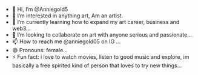 - 👋 Hi, I’m @Anniegold5
- 👀 I’m interested in anything art, Am an artist.
- 🌱 I’m currently learning how to expand my art career, business and web3...
- 💞️ I’m looking to collaborate on art with anyone serious and passionate...
- 📫 How to reach me @anniegold05 on IG ...
- 😄 Pronouns: female...
- ⚡ Fun fact: i love to watch movies, listen to good music and explore, im basically a free spirited kind of person that loves to try new things...

<!---
Anniegold5/Anniegold5 is a ✨ special ✨ repository because its `README.md` (this file) appears on your GitHub profile.
You can click the Preview link to take a look at your changes.
--->
